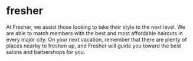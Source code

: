 # fresher
At Fresher, we assist those looking to take their style to the next level. We are able to match members with the best and most affordable haircuts in every major city. On your next vacation, remember that there are plenty of places nearby to freshen up, and Fresher will guide you toward the best salons and barbershops for you.
